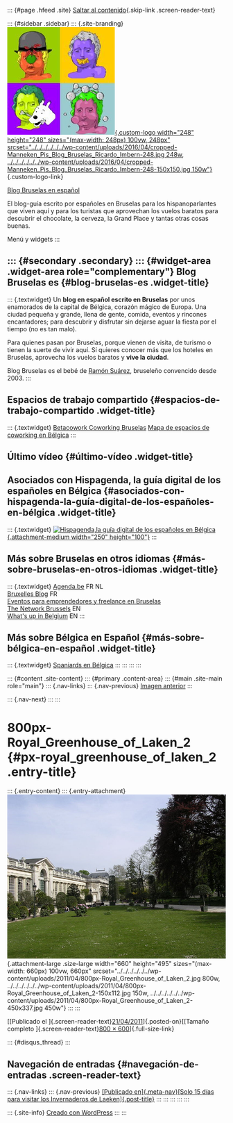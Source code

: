 ::: {#page .hfeed .site}
[Saltar al
contenido](../../../../../../index.html?p=3310#content){.skip-link
.screen-reader-text}

::: {#sidebar .sidebar}
::: {.site-branding}
[![](../../../../../../wp-content/uploads/2016/04/cropped-Manneken_Pis_Blog_Bruselas_Ricardo_Imbern-248.jpg){.custom-logo
width="248" height="248" sizes="(max-width: 248px) 100vw, 248px"
srcset="../../../../../../wp-content/uploads/2016/04/cropped-Manneken_Pis_Blog_Bruselas_Ricardo_Imbern-248.jpg 248w, ../../../../../../wp-content/uploads/2016/04/cropped-Manneken_Pis_Blog_Bruselas_Ricardo_Imbern-248-150x150.jpg 150w"}](../../../../../../index.html){.custom-logo-link}

[Blog Bruselas en español](../../../../../../index.html)

El blog-guía escrito por españoles en Bruselas para los hispanoparlantes
que viven aquí y para los turistas que aprovechan los vuelos baratos
para descubrir el chocolate, la cerveza, la Grand Place y tantas otras
cosas buenas.

Menú y widgets
:::

::: {#secondary .secondary}
::: {#widget-area .widget-area role="complementary"}
Blog Bruselas es {#blog-bruselas-es .widget-title}
----------------

::: {.textwidget}
Un **blog en español escrito en Bruselas** por unos enamorados de la
capital de Bélgica, corazón mágico de Europa. Una ciudad pequeña y
grande, llena de gente, comida, eventos y rincones encantadores; para
descubrir y disfrutar sin dejarse aguar la fiesta por el tiempo (no es
tan malo).

Para quienes pasan por Bruselas, porque vienen de visita, de turismo o
tienen la suerte de vivir aquí. Sí quieres conocer más que los hoteles
en Bruselas, aprovecha los vuelos baratos y **vive la ciudad**.

Blog Bruselas es el bebé de [Ramón Suárez](http://www.ramonsuarez.com),
bruseleño convencido desde 2003.
:::

Espacios de trabajo compartido {#espacios-de-trabajo-compartido .widget-title}
------------------------------

::: {.textwidget}
[Betacowork Coworking Bruselas](http://www.betacowork.com) [Mapa de
espacios de coworking en Bélgica](http://coworkingbelgium.com)
:::

Último vídeo {#último-vídeo .widget-title}
------------

Asociados con Hispagenda, la guía digital de los españoles en Bélgica {#asociados-con-hispagenda-la-guía-digital-de-los-españoles-en-bélgica .widget-title}
---------------------------------------------------------------------

::: {.textwidget}
[![Hispagenda,la guía digital de los españoles en
Bélgica](../../../../../../wp-content/uploads/2010/04/Hispagenda-250px.gif "Hispagenda, la guía digital de los españoles en Bélgica"){.attachment-medium
width="250" height="100"}](http://www.hispagenda.com)
:::

Más sobre Bruselas en otros idiomas {#más-sobre-bruselas-en-otros-idiomas .widget-title}
-----------------------------------

::: {.textwidget}
[Agenda.be](http://www.agenda.be) FR NL\
[Bruxelles Blog](http://www.bxlblog.be/) FR\
[Eventos para emprendedores y freelance en
Bruselas](http://www.betacowork.com/events/)\
[The Network
Brussels](http://groups.yahoo.com/group/TheNetworkBrussels/) EN\
[What\'s up in Belgium](http://www.whatsupin.be/) EN
:::

Más sobre Bélgica en Español {#más-sobre-bélgica-en-español .widget-title}
----------------------------

::: {.textwidget}
[Spaniards en Bélgica](http://www.spaniards.es/paises/belgica)
:::
:::
:::
:::

::: {#content .site-content}
::: {#primary .content-area}
::: {#main .site-main role="main"}
::: {.nav-links}
::: {.nav-previous}
[Imagen anterior](../../../../../../index.html?p=3309)
:::

::: {.nav-next}
:::
:::

800px-Royal\_Greenhouse\_of\_Laken\_2 {#px-royal_greenhouse_of_laken_2 .entry-title}
=====================================

::: {.entry-content}
::: {.entry-attachment}
![](../../../../../../wp-content/uploads/2011/04/800px-Royal_Greenhouse_of_Laken_2.jpg){.attachment-large
.size-large width="660" height="495"
sizes="(max-width: 660px) 100vw, 660px"
srcset="../../../../../../wp-content/uploads/2011/04/800px-Royal_Greenhouse_of_Laken_2.jpg 800w, ../../../../../../wp-content/uploads/2011/04/800px-Royal_Greenhouse_of_Laken_2-150x112.jpg 150w, ../../../../../../wp-content/uploads/2011/04/800px-Royal_Greenhouse_of_Laken_2-450x337.jpg 450w"}
:::
:::

[[Publicado el
]{.screen-reader-text}[21/04/2011](../../../../../../index.html?p=3310)]{.posted-on}[[Tamaño
completo ]{.screen-reader-text}[800 ×
600](../../../../../../wp-content/uploads/2011/04/800px-Royal_Greenhouse_of_Laken_2.jpg)]{.full-size-link}

::: {#disqus_thread}
:::

Navegación de entradas {#navegación-de-entradas .screen-reader-text}
----------------------

::: {.nav-links}
::: {.nav-previous}
[[Publicado en]{.meta-nav}[Solo 15 días para visitar los Invernaderos de
Laeken]{.post-title}](../../../../../../index.html?p=3302)
:::
:::
:::
:::
:::

::: {.site-info}
[Creado con WordPress](https://es.wordpress.org/)
:::
:::
